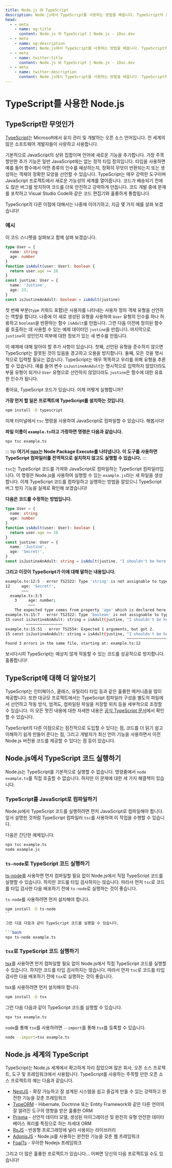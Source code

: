 ```yaml
---
title: Node.js 와 TypeScript
description: Node.js에서 TypeScript를 사용하는 방법을 배웁니다. TypeScript의 장점, 설치, 사용 방법을 소개하며, TypeScript 코드를 컴파일하고 실행하는 방법과 기능, 툴에 대해서도紹介합니다.
head:
  - - meta
    - name: og:title
      content: Node.js 와 TypeScript | Node.js - iDoc.dev
  - - meta
    - name: og:description
      content: Node.js에서 TypeScript를 사용하는 방법을 배웁니다. TypeScript의 장점, 설치, 사용 방법을 소개하며, TypeScript 코드를 컴파일하고 실행하는 방법과 기능, 툴에 대해서도紹介합니다.
  - - meta
    - name: twitter:title
      content: Node.js 와 TypeScript | Node.js - iDoc.dev
  - - meta
    - name: twitter:description
      content: Node.js에서 TypeScript를 사용하는 방법을 배웁니다. TypeScript의 장점, 설치, 사용 방법을 소개하며, TypeScript 코드를 컴파일하고 실행하는 방법과 기능, 툴에 대해서도紹介합니다.
---
```



# TypeScript를 사용한 Node.js

## TypeScript란 무엇인가

[TypeScript](https://www.typescriptlang.org)는 Microsoft에서 유지 관리 및 개발하는 오픈 소스 언어입니다. 전 세계의 많은 소프트웨어 개발자들이 사랑하고 사용합니다.

기본적으로 JavaScript의 상위 집합이며 언어에 새로운 기능을 추가합니다. 가장 주목할만한 추가 기능은 일반 JavaScript에는 없는 정적 타입 정의입니다. 타입을 사용하면 예를 들어 함수에서 어떤 종류의 인수를 예상하는지, 정확히 무엇이 반환되는지 또는 생성하는 객체의 정확한 모양을 선언할 수 있습니다. TypeScript는 매우 강력한 도구이며 JavaScript 프로젝트에서 새로운 가능성의 세계를 열어줍니다. 코드가 배송되기 전에도 많은 버그를 방지하여 코드를 더욱 안전하고 강력하게 만듭니다. 코드 개발 중에 문제를 포착하고 Visual Studio Code와 같은 코드 편집기와 훌륭하게 통합됩니다.

TypeScript의 다른 이점에 대해서는 나중에 이야기하고, 지금 몇 가지 예를 살펴 보겠습니다!

### 예시

이 코드 스니펫을 살펴보고 함께 살펴 보겠습니다.

```ts
type User = {
  name: string
  age: number
}
function isAdult(user: User): boolean {
  return user.age >= 18
}
const justine: User = {
  name: 'Justine',
  age: 23,
}
const isJustineAnAdult: boolean = isAdult(justine)
```

첫 번째 부분(`type` 키워드 포함)은 사용자를 나타내는 사용자 정의 객체 유형을 선언하는 역할을 합니다. 나중에 이 새로 생성된 유형을 사용하여 `User` 유형의 인수를 하나 허용하고 `boolean`을 반환하는 함수 `isAdult`를 만듭니다. 그런 다음 이전에 정의된 함수를 호출하는 데 사용할 수 있는 예제 데이터인 `justine`을 만듭니다. 마지막으로 `justine`이 성인인지 여부에 대한 정보가 있는 새 변수를 만듭니다.

이 예제에 대해 알아야 할 추가 사항이 있습니다. 첫째, 선언된 유형을 준수하지 않으면 TypeScript는 잘못된 것이 있음을 경고하고 오용을 방지합니다. 둘째, 모든 것을 명시적으로 입력할 필요는 없습니다. TypeScript는 매우 똑똑하고 우리를 위해 유형을 추론할 수 있습니다. 예를 들어 변수 `isJustineAnAdult`는 명시적으로 입력하지 않았더라도 부울 유형이 되거나 `User` 유형으로 선언하지 않았더라도 `justine`은 함수에 대한 유효한 인수가 됩니다.

좋아요, TypeScript 코드가 있습니다. 이제 어떻게 실행합니까?

**가장 먼저 할 일은 프로젝트에 TypeScript를 설치하는 것입니다.**

```bash
npm install -D typescript
```

이제 터미널에서 `tsc` 명령을 사용하여 JavaScript로 컴파일할 수 있습니다. 해봅시다!

**파일 이름이 `example.ts`라고 가정하면 명령은 다음과 같습니다.**

```bash
npx tsc example.ts
```

::: tip
**여기서 [npx](https://www.npmjs.com/package/npx)는 Node Package Execute를 나타냅니다. 이 도구를 사용하면 TypeScript 컴파일러를 전역적으로 설치하지 않고도 실행할 수 있습니다.**
:::

`tsc`는 TypeScript 코드를 가져와 JavaScript로 컴파일하는 TypeScript 컴파일러입니다. 이 명령은 Node.js를 사용하여 실행할 수 있는 `example.js`라는 새 파일을 생성합니다. 이제 TypeScript 코드를 컴파일하고 실행하는 방법을 알았으니 TypeScript 버그 방지 기능을 실제로 확인해 보겠습니다!

**다음은 코드를 수정하는 방법입니다.**

```ts
type User = {
  name: string
  age: number
}
function isAdult(user: User): boolean {
  return user.age >= 18
}
const justine: User = {
  name: 'Justine',
  age: 'Secret!',
}
const isJustineAnAdult: string = isAdult(justine, "I shouldn't be here!")
```

**그리고 이것이 TypeScript가 이에 대해 말하는 내용입니다.**

```bash
example.ts:12:5 - error TS2322: Type 'string' is not assignable to type 'number'.
12     age: 'Secret!',
       ~~~
  example.ts:3:5
    3     age: number;
          ~~~
    The expected type comes from property 'age' which is declared here on type 'User'
example.ts:15:7 - error TS2322: Type 'boolean' is not assignable to type 'string'.
15 const isJustineAnAdult: string = isAdult(justine, "I shouldn't be here!");
         ~~~~~~~~~~~~~~~~
example.ts:15:51 - error TS2554: Expected 1 arguments, but got 2.
15 const isJustineAnAdult: string = isAdult(justine, "I shouldn't be here!");
                                                     ~~~~~~~~~~~~~~~~~~~~~~
Found 3 errors in the same file, starting at: example.ts:12
```

보시다시피 TypeScript는 예상치 않게 작동할 수 있는 코드를 성공적으로 방지합니다. 훌륭합니다!


## TypeScript에 대해 더 알아보기

TypeScript는 인터페이스, 클래스, 유틸리티 타입 등과 같은 훌륭한 메커니즘을 많이 제공합니다. 또한 대규모 프로젝트에서는 TypeScript 컴파일러 구성을 별도의 파일에서 선언하고 작동 방식, 엄격도, 컴파일된 파일을 저장할 위치 등을 세부적으로 조정할 수 있습니다. 이 모든 멋진 내용에 대한 자세한 내용은 [공식 TypeScript 문서](https://www.typescriptlang.org/docs)에서 확인할 수 있습니다.

TypeScript의 다른 이점으로는 점진적으로 도입할 수 있다는 점, 코드를 더 읽기 쉽고 이해하기 쉽게 만들어 준다는 점, 그리고 개발자가 최신 언어 기능을 사용하면서 이전 Node.js 버전용 코드를 제공할 수 있다는 점 등이 있습니다.

## Node.js에서 TypeScript 코드 실행하기

Node.js는 TypeScript를 기본적으로 실행할 수 없습니다. 명령줄에서 `node example.ts`를 직접 호출할 수 없습니다. 하지만 이 문제에 대한 세 가지 해결책이 있습니다.

### TypeScript를 JavaScript로 컴파일하기

Node.js에서 TypeScript 코드를 실행하려면 먼저 JavaScript로 컴파일해야 합니다. 앞서 설명한 것처럼 TypeScript 컴파일러 `tsc`를 사용하여 이 작업을 수행할 수 있습니다.

다음은 간단한 예제입니다.

```bash
npx tsc example.ts
node example.js
```

### `ts-node`로 TypeScript 코드 실행하기

[ts-node](https://www.npmjs.com/package/ts-node)를 사용하면 먼저 컴파일할 필요 없이 Node.js에서 직접 TypeScript 코드를 실행할 수 있습니다. 하지만 코드를 타입 검사하지는 않습니다. 따라서 먼저 `tsc`로 코드를 타입 검사한 다음 배포하기 전에 `ts-node`로 실행하는 것이 좋습니다.

`ts-node`를 사용하려면 먼저 설치해야 합니다.

````bash
npm install -D ts-node
``

그런 다음 다음과 같이 TypeScript 코드를 실행할 수 있습니다.

```bash
npx ts-node example.ts
````

### `tsx`로 TypeScript 코드 실행하기

[tsx](https://www.npmjs.com/package/tsx)를 사용하면 먼저 컴파일할 필요 없이 Node.js에서 직접 TypeScript 코드를 실행할 수 있습니다. 하지만 코드를 타입 검사하지는 않습니다. 따라서 먼저 `tsc`로 코드를 타입 검사한 다음 배포하기 전에 `tsx`로 실행하는 것이 좋습니다.

tsx를 사용하려면 먼저 설치해야 합니다.

```bash
npm install -D tsx
```

그런 다음 다음과 같이 TypeScript 코드를 실행할 수 있습니다.

```bash
npx tsx example.ts
```

`node`를 통해 `tsx`를 사용하려면 `--import`를 통해 `tsx`를 등록할 수 있습니다.

```bash
node --import=tsx example.ts
```


## Node.js 세계의 TypeScript

TypeScript는 Node.js 세계에서 확고하게 자리 잡았으며 많은 회사, 오픈 소스 프로젝트, 도구 및 프레임워크에서 사용됩니다. TypeScript를 사용하는 주목할 만한 오픈 소스 프로젝트의 예는 다음과 같습니다.

- [NestJS](https://nestjs.com) - 확장 가능하고 잘 설계된 시스템을 쉽고 즐겁게 만들 수 있는 강력하고 완전한 기능을 갖춘 프레임워크
- [TypeORM](https://typeorm.io) - Hibernate, Doctrine 또는 Entity Framework와 같은 다른 언어의 잘 알려진 도구의 영향을 받은 훌륭한 ORM
- [Prisma](https://prisma.io) - 선언적 데이터 모델, 생성된 마이그레이션 및 완전히 유형 안전한 데이터베이스 쿼리를 특징으로 하는 차세대 ORM
- [RxJS](https://rxjs.dev) - 반응형 프로그래밍에 널리 사용되는 라이브러리
- [AdonisJS](https://adonisjs.com) - Node.js를 사용하는 완전한 기능을 갖춘 웹 프레임워크
- [FoalTs](https://foal.dev) - 우아한 Nodejs 프레임워크

그리고 더 많은 훌륭한 프로젝트가 있습니다... 어쩌면 당신의 다음 프로젝트일 수도 있습니다!

